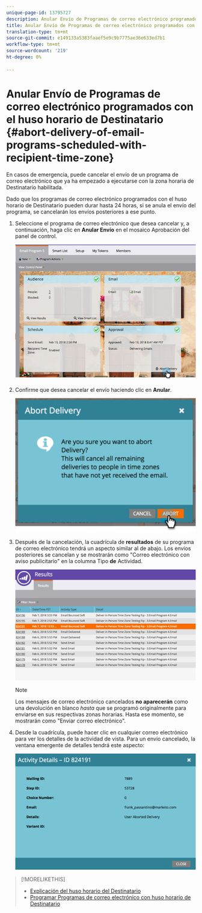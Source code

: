 ```yaml
---
unique-page-id: 13795727
description: Anular Envío de Programas de correo electrónico programados con el huso horario de Destinatario - Documentos de marketing - Documentación del producto
title: Anular Envío de Programas de correo electrónico programados con el huso horario de Destinatario
translation-type: tm+mt
source-git-commit: e149133a5383faaef5e9c9b7775ae36e633ed7b1
workflow-type: tm+mt
source-wordcount: '219'
ht-degree: 0%

---
```



# Anular Envío de Programas de correo electrónico programados con el huso horario de Destinatario {#abort-delivery-of-email-programs-scheduled-with-recipient-time-zone}

En casos de emergencia, puede cancelar el envío de un programa de correo electrónico que ya ha empezado a ejecutarse con la zona horaria de Destinatario habilitada.

Dado que los programas de correo electrónico programados con el huso horario de Destinatario pueden durar hasta 24 horas, si se anula el envío del programa, se cancelarán los envíos posteriores a ese punto.

1. Seleccione el programa de correo electrónico que desea cancelar y, a continuación, haga clic en **Anular Envío** en el mosaico Aprobación del panel de control.

   ![](assets/ptz-abortdelivery.png)

1. Confirme que desea cancelar el envío haciendo clic en **Anular**.

   ![](assets/image2018-2-23-11-3a20-3a27.png)

1. Después de la cancelación, la cuadrícula de **resultados** de su programa de correo electrónico tendrá un aspecto similar al de abajo. Los envíos posteriores se cancelan y se mostrarán como &quot;Correo electrónico con aviso publicitario&quot; en la columna Tipo **de** Actividad.

   ![](assets/image2018-2-23-11-3a22-3a11.png)

   >[!NOTE]
   >
   >Los mensajes de correo electrónico cancelados **no aparecerán** como una devolución en blanco *hasta* que se programó originalmente para enviarse en sus respectivas zonas horarias. Hasta ese momento, se mostrarán como &quot;Enviar correo electrónico&quot;.

1. Desde la cuadrícula, puede hacer clic en cualquier correo electrónico para ver los detalles de la actividad de vista. Para un envío cancelado, la ventana emergente de detalles tendrá este aspecto:

   ![](assets/image2018-2-23-11-3a30-3a46.png)

>[!MORELIKETHIS]
>
>* [Explicación del huso horario del Destinatario](understanding-recipient-time-zone.md)
>* [Programar Programas de correo electrónico con huso horario de Destinatario](schedule-email-programs-with-recipient-time-zone.md)

>



